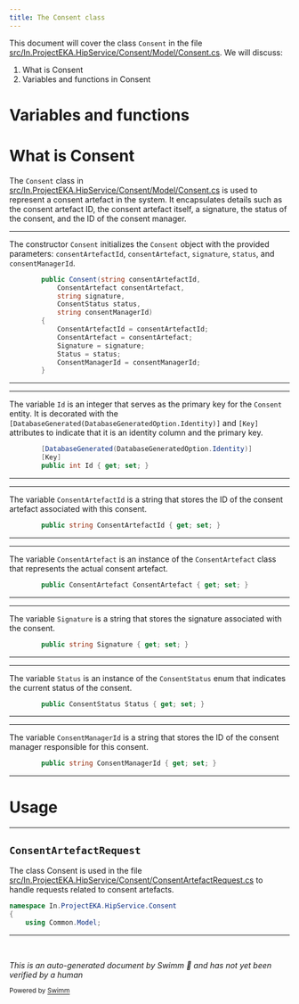 ```yaml
---
title: The Consent class
---
```

This document will cover the class <SwmToken path="src/In.ProjectEKA.HipService/Consent/Model/Consent.cs" pos="9:3:3" line-data="        public Consent(string consentArtefactId,">`Consent`</SwmToken> in the file <SwmPath>[src/In.ProjectEKA.HipService/Consent/Model/Consent.cs](src/In.ProjectEKA.HipService/Consent/Model/Consent.cs)</SwmPath>. We will discuss:

1. What is Consent
2. Variables and functions in Consent

# Variables and functions

# What is Consent

The <SwmToken path="src/In.ProjectEKA.HipService/Consent/Model/Consent.cs" pos="9:3:3" line-data="        public Consent(string consentArtefactId,">`Consent`</SwmToken> class in <SwmPath>[src/In.ProjectEKA.HipService/Consent/Model/Consent.cs](src/In.ProjectEKA.HipService/Consent/Model/Consent.cs)</SwmPath> is used to represent a consent artefact in the system. It encapsulates details such as the consent artefact ID, the consent artefact itself, a signature, the status of the consent, and the ID of the consent manager.

<SwmSnippet path="/src/In.ProjectEKA.HipService/Consent/Model/Consent.cs" line="9">

---

The constructor <SwmToken path="src/In.ProjectEKA.HipService/Consent/Model/Consent.cs" pos="9:3:3" line-data="        public Consent(string consentArtefactId,">`Consent`</SwmToken> initializes the <SwmToken path="src/In.ProjectEKA.HipService/Consent/Model/Consent.cs" pos="9:3:3" line-data="        public Consent(string consentArtefactId,">`Consent`</SwmToken> object with the provided parameters: <SwmToken path="src/In.ProjectEKA.HipService/Consent/Model/Consent.cs" pos="9:7:7" line-data="        public Consent(string consentArtefactId,">`consentArtefactId`</SwmToken>, <SwmToken path="src/In.ProjectEKA.HipService/Consent/Model/Consent.cs" pos="10:3:3" line-data="            ConsentArtefact consentArtefact,">`consentArtefact`</SwmToken>, <SwmToken path="src/In.ProjectEKA.HipService/Consent/Model/Consent.cs" pos="11:3:3" line-data="            string signature,">`signature`</SwmToken>, <SwmToken path="src/In.ProjectEKA.HipService/Consent/Model/Consent.cs" pos="12:3:3" line-data="            ConsentStatus status,">`status`</SwmToken>, and <SwmToken path="src/In.ProjectEKA.HipService/Consent/Model/Consent.cs" pos="13:3:3" line-data="            string consentManagerId)">`consentManagerId`</SwmToken>.

```c#
        public Consent(string consentArtefactId,
            ConsentArtefact consentArtefact,
            string signature,
            ConsentStatus status,
            string consentManagerId)
        {
            ConsentArtefactId = consentArtefactId;
            ConsentArtefact = consentArtefact;
            Signature = signature;
            Status = status;
            ConsentManagerId = consentManagerId;
        }
```

---

</SwmSnippet>

<SwmSnippet path="/src/In.ProjectEKA.HipService/Consent/Model/Consent.cs" line="22">

---

The variable <SwmToken path="src/In.ProjectEKA.HipService/Consent/Model/Consent.cs" pos="24:5:5" line-data="        public int Id { get; set; }">`Id`</SwmToken> is an integer that serves as the primary key for the <SwmToken path="src/In.ProjectEKA.HipService/Consent/Model/Consent.cs" pos="9:3:3" line-data="        public Consent(string consentArtefactId,">`Consent`</SwmToken> entity. It is decorated with the <SwmToken path="src/In.ProjectEKA.HipService/Consent/Model/Consent.cs" pos="22:1:8" line-data="        [DatabaseGenerated(DatabaseGeneratedOption.Identity)]">`[DatabaseGenerated(DatabaseGeneratedOption.Identity)]`</SwmToken> and <SwmToken path="src/In.ProjectEKA.HipService/Consent/Model/Consent.cs" pos="23:1:3" line-data="        [Key]">`[Key]`</SwmToken> attributes to indicate that it is an identity column and the primary key.

```c#
        [DatabaseGenerated(DatabaseGeneratedOption.Identity)]
        [Key]
        public int Id { get; set; }
```

---

</SwmSnippet>

<SwmSnippet path="/src/In.ProjectEKA.HipService/Consent/Model/Consent.cs" line="26">

---

The variable <SwmToken path="src/In.ProjectEKA.HipService/Consent/Model/Consent.cs" pos="26:5:5" line-data="        public string ConsentArtefactId { get; set; }">`ConsentArtefactId`</SwmToken> is a string that stores the ID of the consent artefact associated with this consent.

```c#
        public string ConsentArtefactId { get; set; }
```

---

</SwmSnippet>

<SwmSnippet path="/src/In.ProjectEKA.HipService/Consent/Model/Consent.cs" line="28">

---

The variable <SwmToken path="src/In.ProjectEKA.HipService/Consent/Model/Consent.cs" pos="28:3:3" line-data="        public ConsentArtefact ConsentArtefact { get; set; }">`ConsentArtefact`</SwmToken> is an instance of the <SwmToken path="src/In.ProjectEKA.HipService/Consent/Model/Consent.cs" pos="28:3:3" line-data="        public ConsentArtefact ConsentArtefact { get; set; }">`ConsentArtefact`</SwmToken> class that represents the actual consent artefact.

```c#
        public ConsentArtefact ConsentArtefact { get; set; }
```

---

</SwmSnippet>

<SwmSnippet path="/src/In.ProjectEKA.HipService/Consent/Model/Consent.cs" line="30">

---

The variable <SwmToken path="src/In.ProjectEKA.HipService/Consent/Model/Consent.cs" pos="30:5:5" line-data="        public string Signature { get; set; }">`Signature`</SwmToken> is a string that stores the signature associated with the consent.

```c#
        public string Signature { get; set; }
```

---

</SwmSnippet>

<SwmSnippet path="/src/In.ProjectEKA.HipService/Consent/Model/Consent.cs" line="32">

---

The variable <SwmToken path="src/In.ProjectEKA.HipService/Consent/Model/Consent.cs" pos="32:5:5" line-data="        public ConsentStatus Status { get; set; }">`Status`</SwmToken> is an instance of the <SwmToken path="src/In.ProjectEKA.HipService/Consent/Model/Consent.cs" pos="32:3:3" line-data="        public ConsentStatus Status { get; set; }">`ConsentStatus`</SwmToken> enum that indicates the current status of the consent.

```c#
        public ConsentStatus Status { get; set; }
```

---

</SwmSnippet>

<SwmSnippet path="/src/In.ProjectEKA.HipService/Consent/Model/Consent.cs" line="34">

---

The variable <SwmToken path="src/In.ProjectEKA.HipService/Consent/Model/Consent.cs" pos="34:5:5" line-data="        public string ConsentManagerId { get; set; }">`ConsentManagerId`</SwmToken> is a string that stores the ID of the consent manager responsible for this consent.

```c#
        public string ConsentManagerId { get; set; }
```

---

</SwmSnippet>

# Usage

<SwmSnippet path="/src/In.ProjectEKA.HipService/Consent/ConsentArtefactRequest.cs" line="1">

---

## <SwmToken path="src/In.ProjectEKA.HipService/Consent/ConsentArtefactRequest.cs" pos="5:5:5" line-data="    public class ConsentArtefactRequest">`ConsentArtefactRequest`</SwmToken>

The class Consent is used in the file <SwmPath>[src/In.ProjectEKA.HipService/Consent/ConsentArtefactRequest.cs](src/In.ProjectEKA.HipService/Consent/ConsentArtefactRequest.cs)</SwmPath> to handle requests related to consent artefacts.

```c#
namespace In.ProjectEKA.HipService.Consent
{
    using Common.Model;
```

---

</SwmSnippet>

&nbsp;

*This is an auto-generated document by Swimm 🌊 and has not yet been verified by a human*

<SwmMeta version="3.0.0" repo-id="Z2l0aHViJTNBJTNBaGlwLXNlcnZpY2UlM0ElM0FTd2ltbS1EZW1v" repo-name="hip-service"><sup>Powered by [Swimm](/)</sup></SwmMeta>
